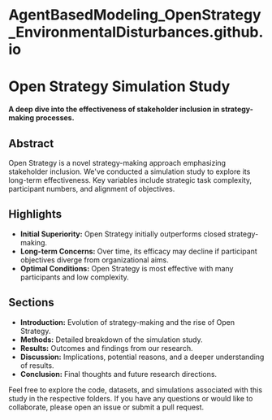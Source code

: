 # AgentBasedModeling_OpenStrategy_EnvironmentalDisturbances.github.io
# Open Strategy Simulation Study

**A deep dive into the effectiveness of stakeholder inclusion in strategy-making processes.**

## Abstract

Open Strategy is a novel strategy-making approach emphasizing stakeholder inclusion. We've conducted a simulation study to explore its long-term effectiveness. Key variables include strategic task complexity, participant numbers, and alignment of objectives.

## Highlights

- **Initial Superiority:** Open Strategy initially outperforms closed strategy-making.
- **Long-term Concerns:** Over time, its efficacy may decline if participant objectives diverge from organizational aims.
- **Optimal Conditions:** Open Strategy is most effective with many participants and low complexity.

## Sections

- **Introduction:** Evolution of strategy-making and the rise of Open Strategy.
- **Methods:** Detailed breakdown of the simulation study.
- **Results:** Outcomes and findings from our research.
- **Discussion:** Implications, potential reasons, and a deeper understanding of results.
- **Conclusion:** Final thoughts and future research directions.


Feel free to explore the code, datasets, and simulations associated with this study in the respective folders. If you have any questions or would like to collaborate, please open an issue or submit a pull request.
